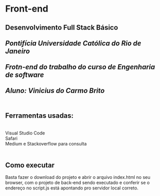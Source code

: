 # Front-end

**Desenvolvimento Full Stack Básico**<br />
<br />
*Pontifícia Universidade Católica do Rio de Janeiro*<br />
<br />
*Frotn-end do trabalho do curso de Engenharia de software*<br />
<br />
*Aluno: Vinicius do Carmo Brito*<br />
<br />
---

## Ferramentas usadas:<br />
<br />
Visual Studio Code<br />
Safari<br />
Medium e Stackoverflow para consulta<br />
<br />


## Como executar

Basta fazer o download do projeto e abrir o arquivo index.html no seu browser, com o projeto de back-end sendo executado e conferir se o endereço no script.js está apontando pro servidor local correto.
